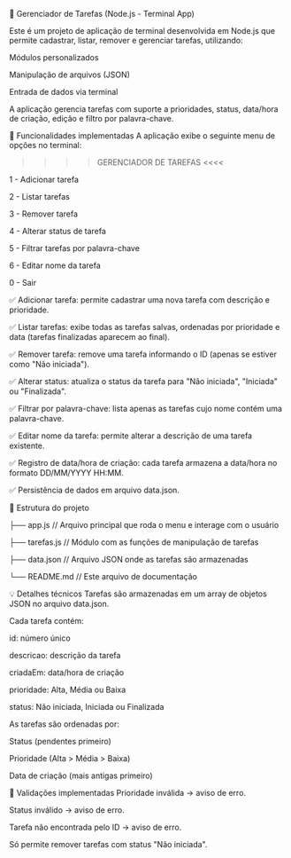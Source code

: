 ﻿📝 Gerenciador de Tarefas (Node.js - Terminal App)

 
Este é um projeto de aplicação de terminal desenvolvida em Node.js que permite cadastrar, listar, remover e gerenciar tarefas, utilizando:

Módulos personalizados

Manipulação de arquivos (JSON)

Entrada de dados via terminal

A aplicação gerencia tarefas com suporte a prioridades, status, data/hora de criação, edição e filtro por palavra-chave.

🎯 Funcionalidades implementadas
A aplicação exibe o seguinte menu de opções no terminal:

 >>>> GERENCIADOR DE TAREFAS <<<<

1 - Adicionar tarefa

2 - Listar tarefas

3 - Remover tarefa

4 - Alterar status de tarefa

5 - Filtrar tarefas por palavra-chave

6 - Editar nome da tarefa

0 - Sair


✅ Adicionar tarefa: permite cadastrar uma nova tarefa com descrição e prioridade.

✅ Listar tarefas: exibe todas as tarefas salvas, ordenadas por prioridade e data (tarefas finalizadas aparecem ao final).

✅ Remover tarefa: remove uma tarefa informando o ID (apenas se estiver como "Não iniciada").

✅ Alterar status: atualiza o status da tarefa para "Não iniciada", "Iniciada" ou "Finalizada".

✅ Filtrar por palavra-chave: lista apenas as tarefas cujo nome contém uma palavra-chave.

✅ Editar nome da tarefa: permite alterar a descrição de uma tarefa existente.

✅ Registro de data/hora de criação: cada tarefa armazena a data/hora no formato DD/MM/YYYY HH:MM.

✅ Persistência de dados em arquivo data.json.

📂 Estrutura do projeto

├── app.js          // Arquivo principal que roda o menu e interage com o usuário

├── tarefas.js      // Módulo com as funções de manipulação de tarefas

├── data.json       // Arquivo JSON onde as tarefas são armazenadas

└── README.md       // Este arquivo de documentação


💡 Detalhes técnicos
Tarefas são armazenadas em um array de objetos JSON no arquivo data.json.

Cada tarefa contém:

id: número único

descricao: descrição da tarefa

criadaEm: data/hora de criação

prioridade: Alta, Média ou Baixa

status: Não iniciada, Iniciada ou Finalizada

As tarefas são ordenadas por:

Status (pendentes primeiro)

Prioridade (Alta > Média > Baixa)

Data de criação (mais antigas primeiro)

📌 Validações implementadas
Prioridade inválida → aviso de erro.

Status inválido → aviso de erro.

Tarefa não encontrada pelo ID → aviso de erro.

Só permite remover tarefas com status "Não iniciada".
